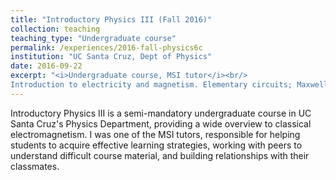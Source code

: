 ```yaml
---
title: "Introductory Physics III (Fall 2016)"
collection: teaching
teaching_type: "Undergraduate course"
permalink: /experiences/2016-fall-physics6c
institution: "UC Santa Cruz, Dept of Physics"
date: 2016-09-22
excerpt: "<i>Undergraduate course, MSI tutor</i><br/>
Introduction to electricity and magnetism. Elementary circuits; Maxwell's equations; electromagnetic radiation; interference and polarization of light."
---
```


Introductory Physics III is a semi-mandatory undergraduate course in UC Santa Cruz&apos;s Physics Department, providing a wide overview to classical electromagnetism. I was one of the MSI tutors, responsible for helping students to acquire effective learning strategies, working with peers to understand difficult course material, and building relationships with their classmates. 